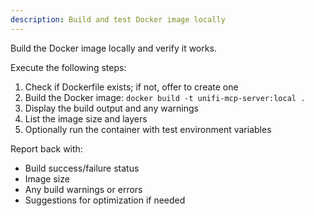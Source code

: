 ```yaml
---
description: Build and test Docker image locally
---
```


Build the Docker image locally and verify it works.

Execute the following steps:

1. Check if Dockerfile exists; if not, offer to create one
2. Build the Docker image: `docker build -t unifi-mcp-server:local .`
3. Display the build output and any warnings
4. List the image size and layers
5. Optionally run the container with test environment variables

Report back with:
- Build success/failure status
- Image size
- Any build warnings or errors
- Suggestions for optimization if needed

